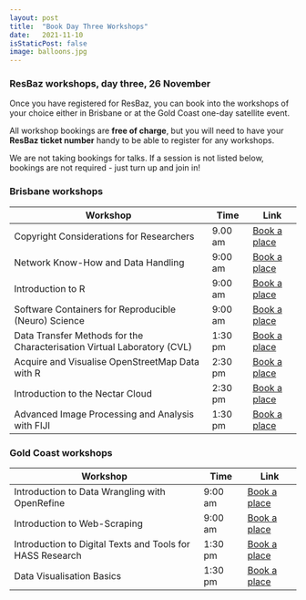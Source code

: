 ```yaml
---
layout: post
title:  "Book Day Three Workshops"
date:   2021-11-10
isStaticPost: false
image: balloons.jpg
---
```


### ResBaz workshops, day three, 26 November

Once you have registered for ResBaz, you can book into the workshops of your choice either in Brisbane or at the Gold Coast one-day satellite event.

All workshop bookings are **free of charge**, but you will need to have your **ResBaz ticket number** handy to be able to register for any workshops.

We are not taking bookings for talks. If a session is not listed below, bookings are not required - just turn up and join in!

### Brisbane workshops
| Workshop | Time|  Link |
| --- | --- | --- | 
 | Copyright Considerations for Researchers	|  9.00 am	 &nbsp;| [Book a place](https://www.eventbrite.com.au/e/copyright-considerations-for-researchers-tickets-208346248237)|
 | Network Know-How and Data Handling	|  9:00 am &nbsp;	|  [Book a place](https://www.eventbrite.com.au/e/network-know-how-and-data-handling-tickets-198059149247)|
| Introduction to R	|  9:00 am &nbsp;	|  [Book a place](https://www.eventbrite.com.au/e/203441748747) |
| Software Containers for Reproducible (Neuro) Science	|  9:00 am &nbsp;	|  [Book a place](https://www.eventbrite.com.au/e/software-containers-for-reproducible-neuro-science-tickets-194847483067)|
 | Data Transfer Methods for the Characterisation Virtual Laboratory (CVL)	| 1:30 pm	 &nbsp;| [Book a place](https://www.eventbrite.com.au/e/data-transfer-methods-for-the-characterisation-virtual-laboratory-cvl-tickets-194848466007)|
 | Acquire and Visualise OpenStreetMap Data with R	|  2:30 pm	 &nbsp;|  [Book a place](https://www.eventbrite.com.au/e/acquire-and-visualise-openstreetmap-data-with-r-tickets-194850431887)|
 | Introduction to the Nectar Cloud	| 2:30 pm	|  [Book a place](https://www.eventbrite.com.au/e/introduction-to-the-nectar-cloud-tickets-194849830087)|
| Advanced Image Processing and Analysis with FIJI |  1:30 pm &nbsp;	|  [Book a place](https://www.eventbrite.com.au/e/advanced-image-processing-and-analysis-with-fiji-tickets-194848937417)|

### Gold Coast workshops
| Workshop | Time|  Link |
| --- | --- | --- | 
| Introduction to Data Wrangling with OpenRefine| 	  9:00 am &nbsp;	| [Book a place](https://www.eventbrite.com.au/e/introduction-to-data-wrangling-with-openrefine-tickets-195543284227)|
| Introduction to Web-Scraping	| 9:00 am &nbsp;	|  [Book a place](https://www.eventbrite.com.au/e/introduction-to-web-scraping-tickets-195541067597)|
| Introduction to Digital Texts and Tools for HASS Research	|  1:30 pm	 &nbsp;|  [Book a place](https://www.eventbrite.com.au/e/introduction-to-digital-texts-and-tools-for-hass-research-tickets-195542521947)|
 | Data Visualisation Basics	| 1:30 pm	 &nbsp;|  [Book a place](https://www.eventbrite.com.au/e/data-visualisation-basics-tickets-195546273167)|

